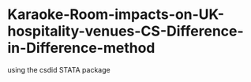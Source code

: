 # Karaoke-Room-impacts-on-UK-hospitality-venues-CS-Difference-in-Difference-method
using the csdid STATA package
